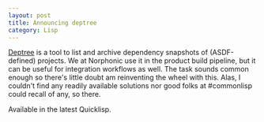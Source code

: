 ```yaml
---
layout: post
title: Announcing deptree
category: Lisp
---
```


[Deptree](https://github.com/varjagg/deptree) is a tool to list and archive dependency snapshots of (ASDF-defined) projects. We at Norphonic use it in the product build pipeline, but it can be useful for integration workflows as well. The task sounds common enough so there's little doubt am reinventing the wheel with this. Alas, I couldn't find any readily available solutions nor good folks at #commonlisp could recall of any, so there.

Available in the latest Quicklisp.
